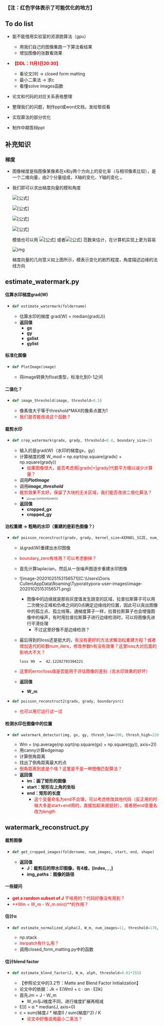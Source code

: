 ### 【注：红色字体表示了可能优化的地方】

## To do list

- 能不能借用实验室的资源跑算法（gpu）
  - 用我们自己的图像集跑一下算法看结果
  - 增加图像的张数看效果
  
- **<font color='red'>【DDL：11月1日20:30】</font>**
  
  - 看论文[9] -> closed form matting
  - 最小二乘法 -> 求c
  - 看懂solve images函数
- 论文和代码的对应关系表格整理
  
- 整理我们的问题，制作ppt或word文档，发给黎叔看

- 实现算法的部分优化

- 制作中期答辩ppt

  

## 补充知识

### 梯度

- 图像梯度是指图像某像素在x和y两个方向上的变化率（与相邻像素比较），是一个二维向量，由2个分量组成，X轴的变化、Y轴的变化 。

- 我们即可以求出梯度向量的模和角度

  ![[公式]](https://www.zhihu.com/equation?tex=M_%7B2%7D%28x%2Cy%29%3D%5Csqrt%7Bg_%7Bx%7D%5E2+%2B+g_%7By%7D%5E2%7D)

  ![[公式]](https://www.zhihu.com/equation?tex=M_%7B1%7D%28x%2Cy%29%3D%7Cg_%7Bx%7D%7C+%2B+%7Cg_%7By%7D%7C+)

  ![[公式]](https://www.zhihu.com/equation?tex=M_%7B%5Cinfty%7D%28x%2Cy%29%3DMax%5C%7B%7Cg_%7Bx%7D%7C+%2C+%7Cg_%7By%7D%7C%5C%7D)

  ![[公式]](https://www.zhihu.com/equation?tex=%5Calpha+%28x%2Cy%29+%3D+tan%5E%7B-1%7D%5Cleft%5B+%5Cfrac%7Bg_%7By%7D%7D%7Bg_%7Bx%7D%7D+%5Cright%5D)

  模值也可以用 ![[公式]](https://www.zhihu.com/equation?tex=L_%7B1%7D) 或者![[公式]](https://www.zhihu.com/equation?tex=L_%7B%5Cinfty%7D) 范数来估计，在计算机实现上更为容易

  ![img](https://pic1.zhimg.com/80/v2-5b469c9adbf41cbd75f635b219d240fc_720w.jpg)

  梯度向量的几何意义如上图所示，模表示变化的剧烈程度，角度描述边缘的法线方向





## estimate_watermark.py

#### 估算水印梯度grad(W)

- ```python
  def estimate_watermark(foldername)
  ```

  - 估算水印的梯度 grad(W) = median(grad(J))
  - **返回值**
    - **gx**
    - **gy**
    - **gxlist**
    - **gylist**



#### 标准化图像

- ```python
  def PlotImage(image)
  ```

  - 将image转换为float类型，标准化到0-1之间



#### 二值化？

- ```python
  def image_threshold(image, threshold=0.5)
  ```
  - 像素值大于等于threshold*MAX的像素点置为1
  - <font color='red'>我们是否能改进这个函数？</font>



#### 裁剪水印

- ```python
  def crop_watermark(gradx, grady, threshold=0.4, boundary_size=2)
  ```

  - 输入的是grad(W)（水印的梯度gx，gy）
  - 计算梯度的模 W_mod = np.sqrt(np.square(gradx) + np.square(grady))
    - <font color='red'>如果图像很大，是否考虑用|gradx|+|grady|代题平方根以减少计算量？</font>
  - 调用***PlotImage***
  - 调用***image_threshold***
  - <font color='red'>裁剪效果不太好，保留了大块的无关区域，我们能否改进二值化算法？</font>
    - <img src="C:\Users\Doris Cullen\AppData\Roaming\Typora\typora-user-images\image-20201025152046702.png" alt="image-20201025152046702" style="zoom:50%;" />
  - **返回值**
    - **cropped_gx**
    - **cropped_gy**



#### 泊松重建 -> 粗略的水印（重建的是彩色图像？）

- ```python
  def poisson_reconstruct(gradx, grady, kernel_size=KERNEL_SIZE, num_iters=100, h=0.1, boundary_image=None, boundary_zero=True)
  ```

  - 从grad(W)重建出水印图像

  - <font color='red'>boundary_zero有啥用？可以考虑删掉？</font>

  - 首先计算laplacian，然后从一张噪声图逐步重建水印图像

  - ![image-20201025153156571](C:\Users\Doris Cullen\AppData\Roaming\Typora\typora-user-images\image-20201025153156571.png)

    - 图像中的边缘就是那些灰度值发生跳变的区域，拉普拉斯算子可以用二次微分正峰和负峰之间的0点确定边缘线的位置，因此可以突出图像中的孤立点、孤立线等。通梯度算子一样，拉普拉斯算子也会增强图像中的噪声，有时用拉普拉斯算子进行边缘检测时，可以将图像先进行平滑处理
      - 不过这里好像不是边缘检测？

  - 最后得到的loss还是挺大的，<font color='red'>有没有更好的方法求解泊松重建方程？或者增加迭代的轮数num_iters，修改参数h有没有效果？这里loss大对后面的影响大不大？</font>

    ```
    loss 99  =  42.12282793304221
    ```

  - <font color='red'>这里的error/loss值是否能用于评估图像的差别（去水印效果的好坏）</font>

  - **返回值**

    - **W_m**

    

- ```python
  def poisson_reconstruct2(gradx, grady, boundarysrc)
  ```

  - <font color='red'>也可以用它运行试一试</font>



#### 检测水印在图像中的位置

- ```python
  def watermark_detector(img, gx, gy, thresh_low=200, thresh_high=220, printval=False)
  ```

  - Wm = (np.average(np.sqrt(np.square(gx) + np.square(gy)), axis=2))
  - 用canny计算edgemap
  - 计算倒角距离
  - 找出了倒角距离最大的点
  - <font color='red'>倒角距离到底是个啥？这里是不是一种图像匹配算法？</font>
  - **返回值**
    - **im：画了矩形的图像**
    - **start：矩形左上角的坐标**
    - **end：矩形的长度**
      - <font color='red'>这个变量命名为end不合理，可以考虑修改其他代码（反正用的时候大多是start+end用的，直接加起来就挺好），或者把end变量名改为length</font>



## watermark_reconstruct.py

#### 裁剪图像

- ```python
  def get_cropped_images(foldername, num_images, start, end, shape)
  ```

  - **返回值**
    - **J：裁剪后的带水印图像，有4维，[index, , ,]**
    - **img_paths：图像的路径**



#### 一些疑问

- <font color='red'>**get a random subset of J** 干啥用的？代码好像没有用到？</font>
- <font color='red'>**Wm = W_m - W_m.min()**的作用？</font>



#### 估计α

- ```python
  def estimate_normalized_alpha(J, W_m, num_images=11, threshold=170, invert=False, adaptive=False, adaptive_threshold=21, c2=10)
  ```
  - np.stack
  - <font color='red'>iterpatch有什么用？</font>
  - 调用closed_form_matting.py中的函数



#### 估计blend factor

- ```python
  def estimate_blend_factor(J, W_m, alph, threshold=0.01*255)
  ```

  - 【参照论文中的3.2节：Matte and Blend Factor Initialization】
  - 论文中的依据：Jk = E(Wm) + c · αn · E[Ik]
  - 首先Jm = J - W_m
    - W_m与J维度不同，进行维度扩展再相减
  - E[I] = α * median(J, axis=0)
  - c = sum(梯度J * 梯度I) / sum(梯度I^2) / K
    - <font color='red'>论文中好像说用最小二乘法？</font>

